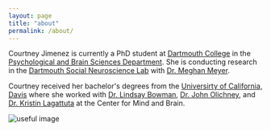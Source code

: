 ```yaml
---
layout: page
title: "about"
permalink: /about/
---
```


Courtney Jimenez is currently a PhD student at [Dartmouth College](https://home.dartmouth.edu/) in the [Psychological and Brain Sciences Department](https://pbs.dartmouth.edu/). She is conducting research in the [Dartmouth Social Neuroscience Lab](http://www.dartmouth-socialneurolab.com/) with [Dr. Meghan Meyer](https://scholar.google.com/citations?user=4tyQoi0AAAAJ&hl=en).

Courtney received her bachelor's degrees from the [Universirty of California, Davis](https://www.ucdavis.edu/) where she worked with [Dr. Lindsay Bowman](http://basclab.ucdavis.edu/), [Dr. John Olichney](https://olichneylab.faculty.ucdavis.edu/), and [Dr. Kristin Lagattuta](https://mindemotiondevelopmentlab.ucdavis.edu/) at the Center for Mind and Brain. 


![useful image](http://courtneyannjimenez.github.io/assets/dartmouth.jpeg)
